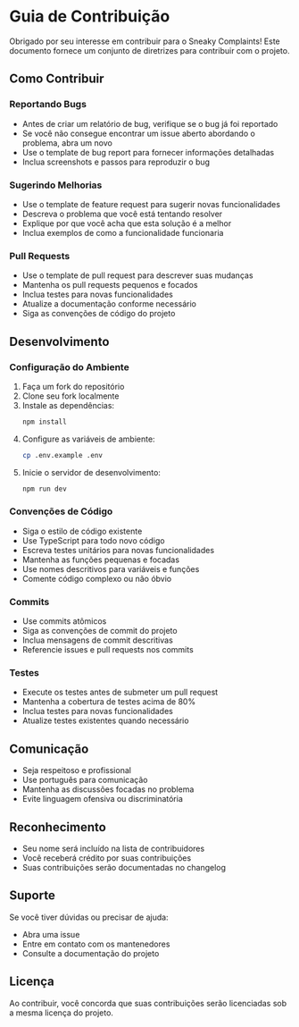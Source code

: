 # Guia de Contribuição

Obrigado por seu interesse em contribuir para o Sneaky Complaints! Este documento fornece um conjunto de diretrizes para contribuir com o projeto.

## Como Contribuir

### Reportando Bugs

* Antes de criar um relatório de bug, verifique se o bug já foi reportado
* Se você não consegue encontrar um issue aberto abordando o problema, abra um novo
* Use o template de bug report para fornecer informações detalhadas
* Inclua screenshots e passos para reproduzir o bug

### Sugerindo Melhorias

* Use o template de feature request para sugerir novas funcionalidades
* Descreva o problema que você está tentando resolver
* Explique por que você acha que esta solução é a melhor
* Inclua exemplos de como a funcionalidade funcionaria

### Pull Requests

* Use o template de pull request para descrever suas mudanças
* Mantenha os pull requests pequenos e focados
* Inclua testes para novas funcionalidades
* Atualize a documentação conforme necessário
* Siga as convenções de código do projeto

## Desenvolvimento

### Configuração do Ambiente

1. Faça um fork do repositório
2. Clone seu fork localmente
3. Instale as dependências:
   ```bash
   npm install
   ```
4. Configure as variáveis de ambiente:
   ```bash
   cp .env.example .env
   ```
5. Inicie o servidor de desenvolvimento:
   ```bash
   npm run dev
   ```

### Convenções de Código

* Siga o estilo de código existente
* Use TypeScript para todo novo código
* Escreva testes unitários para novas funcionalidades
* Mantenha as funções pequenas e focadas
* Use nomes descritivos para variáveis e funções
* Comente código complexo ou não óbvio

### Commits

* Use commits atômicos
* Siga as convenções de commit do projeto
* Inclua mensagens de commit descritivas
* Referencie issues e pull requests nos commits

### Testes

* Execute os testes antes de submeter um pull request
* Mantenha a cobertura de testes acima de 80%
* Inclua testes para novas funcionalidades
* Atualize testes existentes quando necessário

## Comunicação

* Seja respeitoso e profissional
* Use português para comunicação
* Mantenha as discussões focadas no problema
* Evite linguagem ofensiva ou discriminatória

## Reconhecimento

* Seu nome será incluído na lista de contribuidores
* Você receberá crédito por suas contribuições
* Suas contribuições serão documentadas no changelog

## Suporte

Se você tiver dúvidas ou precisar de ajuda:

* Abra uma issue
* Entre em contato com os mantenedores
* Consulte a documentação do projeto

## Licença

Ao contribuir, você concorda que suas contribuições serão licenciadas sob a mesma licença do projeto.
